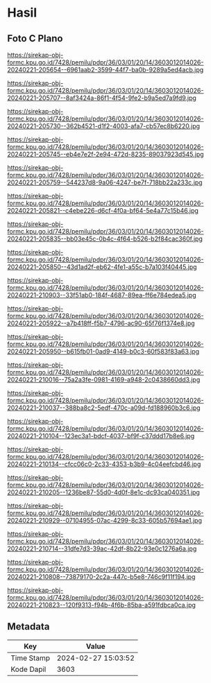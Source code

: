 # Hasil

## Foto C Plano

https://sirekap-obj-formc.kpu.go.id/7428/pemilu/pdpr/36/03/01/20/14/3603012014026-20240221-205654--6961aab2-3599-44f7-ba0b-9289a5ed4acb.jpg

https://sirekap-obj-formc.kpu.go.id/7428/pemilu/pdpr/36/03/01/20/14/3603012014026-20240221-205707--8af3424a-86f1-4f54-9fe2-b9a5ed7a9fd9.jpg

https://sirekap-obj-formc.kpu.go.id/7428/pemilu/pdpr/36/03/01/20/14/3603012014026-20240221-205730--362b4521-d1f2-4003-afa7-cb57ec8b6220.jpg

https://sirekap-obj-formc.kpu.go.id/7428/pemilu/pdpr/36/03/01/20/14/3603012014026-20240221-205745--eb4e7e2f-2e94-472d-8235-89037923d545.jpg

https://sirekap-obj-formc.kpu.go.id/7428/pemilu/pdpr/36/03/01/20/14/3603012014026-20240221-205759--544237d8-9a06-4247-be7f-718bb22a233c.jpg

https://sirekap-obj-formc.kpu.go.id/7428/pemilu/pdpr/36/03/01/20/14/3603012014026-20240221-205821--c4ebe226-d6cf-4f0a-bf64-5e4a77c15b46.jpg

https://sirekap-obj-formc.kpu.go.id/7428/pemilu/pdpr/36/03/01/20/14/3603012014026-20240221-205835--bb03e45c-0b4c-4f64-b526-b2f84cac360f.jpg

https://sirekap-obj-formc.kpu.go.id/7428/pemilu/pdpr/36/03/01/20/14/3603012014026-20240221-205850--43d1ad2f-eb62-4fe1-a55c-b7a103f40445.jpg

https://sirekap-obj-formc.kpu.go.id/7428/pemilu/pdpr/36/03/01/20/14/3603012014026-20240221-210903--33f51ab0-184f-4687-89ea-ff6e784edea5.jpg

https://sirekap-obj-formc.kpu.go.id/7428/pemilu/pdpr/36/03/01/20/14/3603012014026-20240221-205922--a7b418ff-f5b7-4796-ac90-65f76f1374e8.jpg

https://sirekap-obj-formc.kpu.go.id/7428/pemilu/pdpr/36/03/01/20/14/3603012014026-20240221-205950--b615fb01-0ad9-4149-b0c3-60f583f83a63.jpg

https://sirekap-obj-formc.kpu.go.id/7428/pemilu/pdpr/36/03/01/20/14/3603012014026-20240221-210016--75a2a3fe-0981-4169-a948-2c0438660dd3.jpg

https://sirekap-obj-formc.kpu.go.id/7428/pemilu/pdpr/36/03/01/20/14/3603012014026-20240221-210037--388ba8c2-5edf-470c-a09d-fd188960b3c6.jpg

https://sirekap-obj-formc.kpu.go.id/7428/pemilu/pdpr/36/03/01/20/14/3603012014026-20240221-210104--123ec3a1-bdcf-4037-bf9f-c37ddd17b8e6.jpg

https://sirekap-obj-formc.kpu.go.id/7428/pemilu/pdpr/36/03/01/20/14/3603012014026-20240221-210134--cfcc06c0-2c33-4353-b3b9-4c04eefcbd46.jpg

https://sirekap-obj-formc.kpu.go.id/7428/pemilu/pdpr/36/03/01/20/14/3603012014026-20240221-210205--1236be87-55d0-4d0f-8e1c-dc93ca040351.jpg

https://sirekap-obj-formc.kpu.go.id/7428/pemilu/pdpr/36/03/01/20/14/3603012014026-20240221-210929--07104955-07ac-4299-8c33-605b57694ae1.jpg

https://sirekap-obj-formc.kpu.go.id/7428/pemilu/pdpr/36/03/01/20/14/3603012014026-20240221-210714--31dfe7d3-39ac-42df-8b22-93e0c1276a6a.jpg

https://sirekap-obj-formc.kpu.go.id/7428/pemilu/pdpr/36/03/01/20/14/3603012014026-20240221-210808--73879170-2c2a-447c-b5e8-746c9f11f194.jpg

https://sirekap-obj-formc.kpu.go.id/7428/pemilu/pdpr/36/03/01/20/14/3603012014026-20240221-210823--120f9313-f94b-4f6b-85ba-a591fdbca0ca.jpg


## Metadata

| Key        | Value               |
| ---------- | ------------------- |
| Time Stamp | 2024-02-27 15:03:52 |
| Kode Dapil | 3603                |



